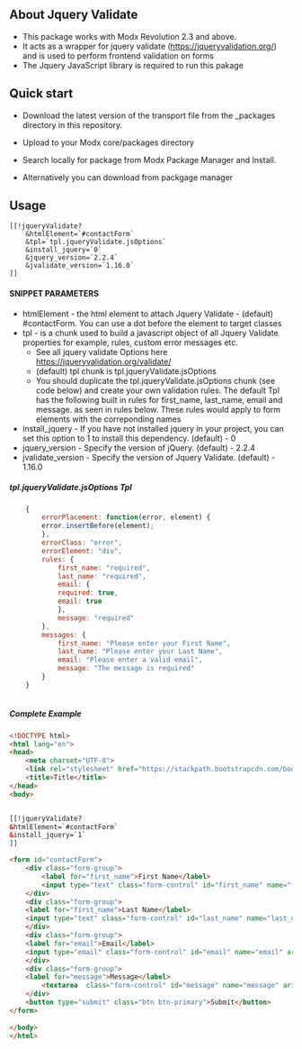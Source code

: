 ## About Jquery Validate

* This package works with Modx Revolution 2.3 and above.  
* It acts as a wrapper for jquery validate (https://jqueryvalidation.org/) and is used to perform frontend validation on
forms
* The Jquery JavaScript library is required to run this pakage


## Quick start

* Download the latest version of the transport file from the _packages directory in this repository.

* Upload to your Modx core/packages directory

* Search locally for package from Modx Package Manager and Install.

* Alternatively you can download from packgage manager


## Usage

```
[[!jqueryValidate?
    &htmlElement=`#contactForm`
    &tpl=`tpl.jqueryValidate.jsOptions`
    &install_jquery=`0`
    &jquery_version=`2.2.4`
    &jvalidate_version=`1.16.0`
]]
```

 #### SNIPPET PARAMETERS
* htmlElement - the html element to attach Jquery Validate - (default) #contactForm.  You can use a dot before the element to target classes
* tpl - is a chunk used to build a javascript object of all Jquery Validate properties for example, rules, custom error messages etc.
     * See all jquery validate  Options here https://jqueryvalidation.org/validate/
     * (default) tpl chunk is tpl.jqueryValidate.jsOptions
     * You should duplicate the tpl.jqueryValidate.jsOptions chunk (see code below) and create your own validation rules.  The default Tpl has the following
     built in rules for first_name, last_name, email and message. as seen in rules below. These rules would apply to form elements with the correponding names
*  install_jquery - If you have not installed jquery in your project, you can set this option to 1 to install this dependency. (default) - 0
*  jquery_version - Specify the version of jQuery.  (default) - 2.2.4
*  jvalidate_version - Specify the version of Jquery Validate. (default) - 1.16.0 
     

##### tpl.jqueryValidate.jsOptions Tpl        
```javascript
    {
        errorPlacement: function(error, element) {
        error.insertBefore(element);
        },
        errorClass: "error",
        errorElement: "div",
        rules: {
            first_name: "required",
            last_name: "required",
            email: {
            required: true,
            email: true
            },
            message: "required"
        },
        messages: {
            first_name: "Please enter your First Name",
            last_name: "Please enter your Last Name",
            email: "Please enter a valid email",
            message: "The message is required"
        }
    }
    
```

##### Complete Example

```html
<!DOCTYPE html>
<html lang="en">
<head>
    <meta charset="UTF-8">
    <link rel="stylesheet" href="https://stackpath.bootstrapcdn.com/bootstrap/4.3.1/css/bootstrap.min.css">
    <title>Title</title>
</head>
<body>


[[!jqueryValidate?
&htmlElement=`#contactForm`
&install_jquery=`1`
]]

<form id="contactForm">
    <div class="form-group">
        <label for="first_name">First Name</label>
        <input type="text" class="form-control" id="first_name" name="first_name" aria-describedby="emailHelp" placeholder="Enter first name">
    </div>
    <div class="form-group">
    <label for="first_name">Last Name</label>
    <input type="text" class="form-control" id="last_name" name="last_name" aria-describedby="emailHelp" placeholder="Enter last_name">
    </div>
    <div class="form-group">
    <label for="email">Email</label>
    <input type="email" class="form-control" id="email" name="email" aria-describedby="emailHelp" placeholder="Enter email">
    </div>
    <div class="form-group">
    <label for="message">Message</label>
        <textarea  class="form-control" id="message" name="message" aria-describedby="emailHelp" placeholder="Enter Message"></textarea>
    </div>
    <button type="submit" class="btn btn-primary">Submit</button>
</form>
  
</body>
</html>

```


